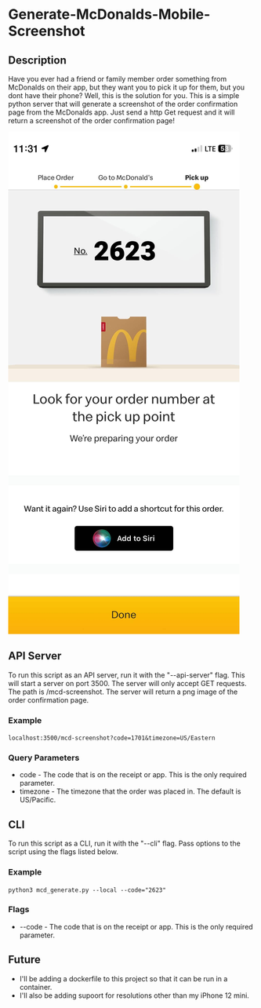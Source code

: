 # Generate-McDonalds-Mobile-Screenshot

## Description
Have you ever had a friend or family member order something from McDonalds on their app, but they want you to pick it up for them, but you dont have their phone? Well, this is the solution for you. This is a simple python server that will generate a screenshot of the order confirmation page from the McDonalds app. Just send a http Get request and it will return a screenshot of the order confirmation page!

![Alt text](mcd_example_screenshot.jpg?raw=true "Title")


## API Server
To run this script as an API server, run it with the "--api-server" flag. This will start a server on port 3500. The server will only accept GET requests. The path is /mcd-screenshot. The server will return a png image of the order confirmation page.

### Example
```localhost:3500/mcd-screenshot?code=1701&timezone=US/Eastern```

### Query Parameters
* code - The code that is on the receipt or app. This is the only required parameter.
* timezone - The timezone that the order was placed in. The default is US/Pacific.

## CLI
To run this script as a CLI, run it with the "--cli" flag. Pass options to the script using the flags listed below.

### Example
```python3 mcd_generate.py --local --code="2623"```

### Flags
* --code - The code that is on the receipt or app. This is the only required parameter.

## Future
* I'll be adding a dockerfile to this project so that it can be run in a container.
* I'll also be adding supoort for resolutions other than my iPhone 12 mini.
